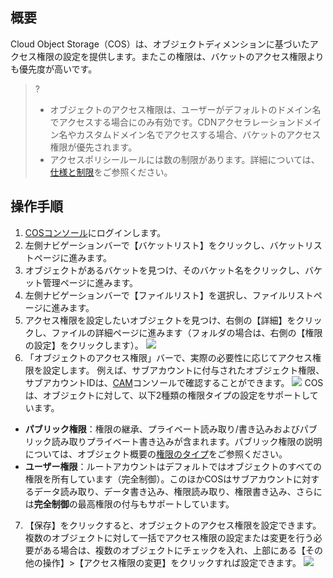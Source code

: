 ## 概要
Cloud Object Storage（COS）は、オブジェクトディメンションに基づいたアクセス権限の設定を提供します。またこの権限は、バケットのアクセス権限よりも優先度が高いです。

>?
> - オブジェクトのアクセス権限は、ユーザーがデフォルトのドメイン名でアクセスする場合にのみ有効です。CDNアクセラレーションドメイン名やカスタムドメイン名でアクセスする場合、バケットのアクセス権限が優先されます。
> - アクセスポリシールールには数の制限があります。詳細については、[仕様と制限](https://intl.cloud.tencent.com/document/product/436/14518)をご参照ください。
> 

## 操作手順

1. [COSコンソール](https://console.cloud.tencent.com/cos5)にログインします。
2. 左側ナビゲーションバーで【バケットリスト】をクリックし、バケットリストページに進みます。
3. オブジェクトがあるバケットを見つけ、そのバケット名をクリックし、バケット管理ページに進みます。
4. 左側ナビゲーションバーで【ファイルリスト】を選択し、ファイルリストページに進みます。
5. アクセス権限を設定したいオブジェクトを見つけ、右側の【詳細】をクリックし、ファイルの詳細ページに進みます（フォルダの場合は、右側の【権限の設定】をクリックします）。
![](https://main.qcloudimg.com/raw/f2f66b873867b3645fa69ec4f9ffe646.png)
6. 「オブジェクトのアクセス権限」バーで、実際の必要性に応じてアクセス権限を設定します。
例えば、サブアカウントに付与されたオブジェクト権限、サブアカウントIDは、[CAM](https://console.cloud.tencent.com/cam)コンソールで確認することができます。
![](https://main.qcloudimg.com/raw/c9565ab1d2378ce672a301843bf3b072.png)
COSは、オブジェクトに対して、以下2種類の権限タイプの設定をサポートしています。
 - **パブリック権限**：権限の継承、プライベート読み取り/書き込みおよびパブリック読み取りプライベート書き込みが含まれます。パブリック権限の説明については、オブジェクト概要の[権限のタイプ](https://intl.cloud.tencent.com/document/product/436/13324)をご参照ください。
 - **ユーザー権限**：ルートアカウントはデフォルトではオブジェクトのすべての権限を所有しています（完全制御）。このほかCOSはサブアカウントに対するデータ読み取り、データ書き込み、権限読み取り、権限書き込み、さらには**完全制御**の最高権限の付与もサポートしています。
7. 【保存】をクリックすると、オブジェクトのアクセス権限を設定できます。
複数のオブジェクトに対して一括でアクセス権限の設定または変更を行う必要がある場合は、複数のオブジェクトにチェックを入れ、上部にある【その他の操作】>【アクセス権限の変更】をクリックすれば設定できます。
![](https://main.qcloudimg.com/raw/a00d8522c2698c39aa4687463bcb05e4.png)
